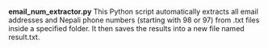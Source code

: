 **email_num_extractor.py**
This Python script automatically extracts all email addresses and Nepali phone numbers (starting with 98 or 97) from .txt files inside a specified folder.
It then saves the results into a new file named result.txt.
